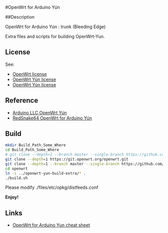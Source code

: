 #OpenWrt for Arduino Yún

##Description

OpenWrt for Arduino Yún : trunk (Bleeding Edge)

Extra files and scripts for building OpenWrt-Yun.

## License

See:
- [OpenWrt license](http://wiki.openwrt.org/about/license)
- [OpenWrt Yún license](https://github.com/arduino/openwrt-yun/blob/master/LICENSE)
- [OpenWrt Yún license](https://github.com/RedSnake64/openwrt-yun/blob/15.05/LICENSE)

## Reference
- [Arduino LLC OpenWrt Yún](https://github.com/arduino/openwrt-yun)
- [RedSnake64 OpenWrt for Arduino Yún](https://github.com/RedSnake64/openwrt-yun/tree/15.05)

## Build
```bash
mkdir Build_Path_Some_Where
cd Build_Path_Some_Where
# git clone --depth=1 --branch master --single-branch https://github.com/openwrt/openwrt.git
git clone --depth=1 https://git.openwrt.org/openwrt.git
git clone --depth=1 --branch master --single-branch https://github.com/nxhack/openwrt-yun-build-extra.git
cd openwrt
ln -s ../openwrt-yun-build-extra/* .
./build.sh
```
Please modify ./files/etc/opkg/distfeeds.conf

**Enjoy!**

## Links
- [OpenWrt for Arduino Yun cheat sheet](http://www.egrep.jp/wiki/index.php/OpenWrt_for_Arduino_Yun_cheat_sheet)
